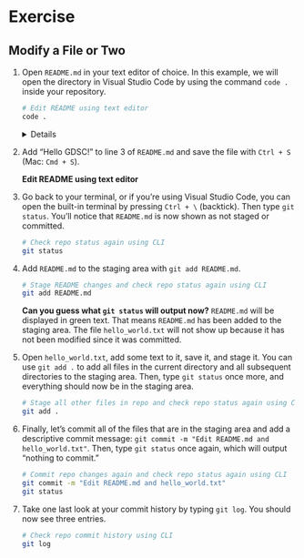 # Exercise

## Modify a File or Two

1. Open `README.md` in your text editor of choice. In this example, we will open the directory in Visual Studio Code by using the command `code .` inside your repository.

   ```bash
   # Edit README using text editor
   code .
   ```

   <details>
      **Note for MacOS users:** If your terminal reads “command not found: code,” you must head back to [Command Line Basics](#) and follow the instructions provided to allow this command to work.
   </details>

2. Add “Hello GDSC!” to line 3 of `README.md` and save the file with `Ctrl + S` (Mac: `Cmd + S`).

   **Edit README using text editor**

3. Go back to your terminal, or if you’re using Visual Studio Code, you can open the built-in terminal by pressing `Ctrl + \` (backtick). Then type `git status`. You’ll notice that `README.md` is now shown as not staged or committed.

   ```bash
   # Check repo status again using CLI
   git status
   ```

4. Add `README.md` to the staging area with `git add README.md`.

   ```bash
   # Stage README changes and check repo status again using CLI
   git add README.md
   ```

   **Can you guess what `git status` will output now?** `README.md` will be displayed in green text. That means `README.md` has been added to the staging area. The file `hello_world.txt` will not show up because it has not been modified since it was committed.

5. Open `hello_world.txt`, add some text to it, save it, and stage it. You can use `git add .` to add all files in the current directory and all subsequent directories to the staging area. Then, type `git status` once more, and everything should now be in the staging area.

   ```bash
   # Stage all other files in repo and check repo status again using CLI
   git add .
   ```

6. Finally, let’s commit all of the files that are in the staging area and add a descriptive commit message: `git commit -m "Edit README.md and hello_world.txt"`. Then, type `git status` once again, which will output “nothing to commit.”

   ```bash
   # Commit repo changes again and check repo status again using CLI
   git commit -m "Edit README.md and hello_world.txt"
   git status
   ```

7. Take one last look at your commit history by typing `git log`. You should now see three entries.

   ```bash
   # Check repo commit history using CLI
   git log
   ```
